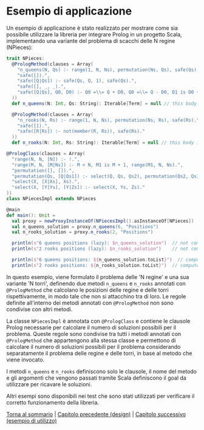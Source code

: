 # Esempio di applicazione

Un esempio di applicazione è stato realizzato per mostrare come sia possibile utilizzare la libreria per integrare 
Prolog in un progetto Scala, implementando una variante del problema di scacchi delle N regine (NPieces):

```scala 3
trait NPieces:
  @PrologMethod(clauses = Array(
    "n_queens(N, Qs) :- range(1, N, Ns), permutation(Ns, Qs), safe(Qs).",
    "safe([]).",
    "safe([Q|Qs]) :- safe(Qs, Q, 1), safe(Qs).",
    "safe([], _, _).",
    "safe([Q|Qs], Q0, D0) :- Q0 =\\= Q + D0, Q0 =\\= Q - D0, D1 is D0 + 1, safe(Qs, Q0, D1)."
  ))
  def n_queens(N: Int, Qs: String): Iterable[Term] = null // this body is never executed

  @PrologMethod(clauses = Array(
    "n_rooks(N, Rs) :- range(1, N, Ns), permutation(Ns, Rs), safe(Rs).",
    "safe([]).",
    "safe([R|Rs]) :- not(member(R, Rs)), safe(Rs)."
  ))
  def n_rooks(N: Int, Rs: String): Iterable[Term] = null // this body is never executed

@PrologClass(clauses = Array(
  "range(N, N, [N]) :- !.",
  "range(M, N, [M|Ns]) :- M < N, M1 is M + 1, range(M1, N, Ns).",
  "permutation([], []).",
  "permutation(Qs, [Q|Qs1]) :- select(Q, Qs, Qs2), permutation(Qs2, Qs1).",
  "select(X, [X|Xs], Xs).",
  "select(X, [Y|Ys], [Y|Zs]) :- select(X, Ys, Zs)."
))
class NPiecesImpl extends NPieces
```
``` scala 3
@main
def main(): Unit =
  val proxy = newProxyInstanceOf(NPiecesImpl().asInstanceOf[NPieces])
  val n_queens_solution = proxy.n_queens(6, "Positions")
  val n_rooks_solution = proxy.n_rooks(2, "Positions")

  println(s"6 queens positions (lazy): $n_queens_solution")  // not computed (lazy)
  println(s"2 rooks positions (lazy): $n_rooks_solution")    // not computed (lazy)

  println(s"6 queens positions: ${n_queens_solution.toList}")  // computed: List([2,4,6,1,3,5], [3,6,2,5,1,4], [4,1,5,2,6,3], [5,3,1,6,4,2])
  println(s"2 rooks positions: ${n_rooks_solution.toList}")  // computed: List([1, 2], [2, 1])
```

In questo esempio, viene formulato il problema delle 'N regine' e una sua variante 'N torri', definendo due metodi
`n_queens` e `n_rooks` annotati con `@PrologMethod` che calcolano le posizioni delle regine e delle torri 
rispettivamente, in modo tale che non si attacchino tra di loro.
Le regole definite all'interno dei metodi annotati con `@PrologMethod` non sono condivise con altri metodi.

La classe `NPiecesImpl` è annotata con `@PrologClass` e contiene le clausole Prolog necessarie per calcolare il numero
di soluzioni possibili per il problema. Queste regole sono condivise tra tutti i metodi annotati con `@PrologMethod`
che appartengono alla stessa classe e permettono di calcolare il numero di soluzioni possibili per il problema
considerando separatamente il problema delle regine e delle torri, in base al metodo che viene invocato.

I metodi `n_queens` e `n_rooks` definiscono solo le clausole, il nome del metodo e gli argomenti che vengono passati
tramite Scala definiscono il goal da utilizzare per ricavare le soluzioni.

Altri esempi sono disponibili nei test che sono stati utilizzati per verificare il corretto funzionamento della libreria.

[Torna al sommario](../index.md) |
[Capitolo precedente (design)](../5-implementation/index.md) |
[Capitolo successivo (esempio di utilizzo)](../7-conclusion/index.md)

